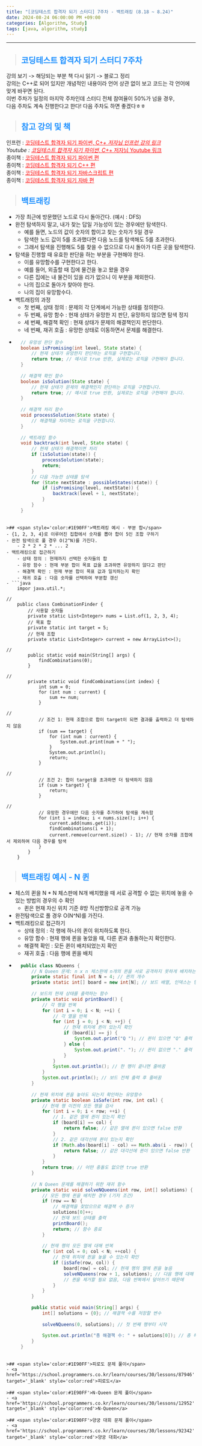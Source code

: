 ```yaml
---
title: "[코딩테스트 합격자 되기 스터디] 7주차 - 백트래킹 (8.18 ~ 8.24)"
date: 2024-08-24 06:00:00 PM +09:00
categories: [Algorithm, Study]
tags: [java, algorithm, study]
---
```

***

>## <span style='color:#1E90FF'>코딩테스트 합격자 되기 스터디 7주차</span>
강의 보기 -> 해당되는 부분 책 다시 읽기 -> 블로그 정리 <br>
강의는 C++로 되어 있지만 개념적인 내용이라 언어 상관 없이 보고 코드는 각 언어에 맞게 바꾸면 된다. <br>
이번 주차가 일정의 마지막 주차인데 스터디 전체 참여율이 50%가 넘을 경우, <br>
다음 주차도 계속 진행한다고 한다! 다음 주차도 하면 좋겠다ㅎㅎ <br>

>## <span style='color:#1E90FF'>참고 강의 및 책</span>
인프런 : <a href='https://inf.run/t92e1' target='_blank' style='color:red'>코딩테스트 합격자 되기 파이썬, C+_+ 저자님 인프런 강의 링크</a> <br>
Youtube : <a href='https://inf.run/t92e1' target='_blank' style='color:red'>코딩테스트 합격자 되기 파이썬, C+_+ 저자님 Youtube 링크</a> <br>
종이책 : <a href='https://product.kyobobook.co.kr/detail/S000210881884' target='_blank' style='color:red'>코딩테스트 합격자 되기 파이썬 편</a> <br>
종이책 : <a href='https://product.kyobobook.co.kr/detail/S000213087020' target='_blank' style='color:red'>코딩테스트 합격자 되기 C++ 편</a> <br>
종이책 : <a href='https://product.kyobobook.co.kr/detail/S000213641007' target='_blank' style='color:red'>코딩테스트 합격자 되기 자바스크립트 편</a> <br>
종이책 : <a href='https://product.kyobobook.co.kr/detail/S000212576322' target='_blank' style='color:red'>코딩테스트 합격자 되기 자바 편</a> <br>

>## <span style='color:#1E90FF'>백트래킹</span>
- 가장 최근에 방문했던 노드로 다시 돌아간다. (예시 : DFS)
- 완전 탐색하지 말고, 내가 찾는 답일 가능성이 있는 경우에만 탐색한다.
    - 예를 들면, 노드의 값이 숫자의 합이고 찾는 숫자가 5일 경우
    - 탐색한 노드 값이 5를 초과했다면 다음 노드를 탐색해도 5를 초과한다.
    - 그래서 탐색을 진행해도 5를 찾을 수 없으므로 다시 돌아가 다른 곳을 탐색한다.
- 탐색을 진행할 때 유효한 판단을 하는 부분을 구현해야 한다.
    - 이를 유망함수를 구현한다고 한다.
    - 예를 들어, 외출할 때 집에 물건을 놓고 왔을 경우
    - 다른 집에는 내 물건이 있을 리가 없으니 이 부분을 제외한다.
    - 나의 집으로 돌아가 찾아야 한다.
    - 나의 집이 유망함수다.
- 백트래킹의 과정
    - 첫 번째, 상태 정의 : 문제의 각 단계에서 가능한 상태를 정의한다.
    - 두 번째, 유망 함수 : 현재 상태가 유망한 지 판단, 유망하지 않으면 탐색 정지
    - 세 번째, 해결책 확인 : 현재 상태가 문제의 해결책인지 판단한다.
    - 네 번째, 재귀 호출 : 유망한 상태로 이동하면서 문제를 해결한다.
- ```java
    // 유망성 판단 함수
    boolean isPromising(int level, State state) {
        // 현재 상태가 유망한지 판단하는 로직을 구현합니다.
        return true; // 예시로 true 반환, 실제로는 로직을 구현해야 합니다.
    }
                                                                        //
    // 해결책 확인 함수
    boolean isSolution(State state) {
        // 현재 상태가 문제의 해결책인지 판단하는 로직을 구현합니다.
        return true; // 예시로 true 반환, 실제로는 로직을 구현해야 합니다.
    }
                                                                        //
    // 해결책 처리 함수
    void processSolution(State state) {
        // 해결책을 처리하는 로직을 구현합니다.
    }
                                                                        //
    // 백트래킹 함수
    void backtrack(int level, State state) {
        // 현재 상태가 해결책이면 처리
        if (isSolution(state)) {
            processSolution(state);
            return;
        }
        // 다음 가능한 상태를 탐색
        for (State nextState : possibleStates(state)) {
            if (isPromising(level, nextState)) {
                backtrack(level + 1, nextState);
            }
        }
    }
```

>## <span style='color:#1E90FF'>백트래킹 예시 - 부분 합</span>
- {1, 2, 3, 4}로 이루어진 집합에서 숫자를 뽑아 합이 5인 조합 구하기
- 완전 탐색으로 풀 경우 O(2^N)를 가진다.
    - 2 * 2 * 2 * ... 2
- 백트래킹으로 접근하기
    - 상태 정의 : 현재까지 선택한 숫자들의 합
    - 유망 함수 : 현재 부분 합이 목표 값을 초과하면 유망하지 않다고 판단
    - 해결책 확인 : 현재 부분 합이 목표 값과 일치하는지 확인
    - 재귀 호출 : 다음 숫자를 선택하여 부분합 갱신
- ```java
    impor java.util.*;
                                                                        //
    public class CombinationFinder {
        // 사용할 숫자들
        private static List<Integer> nums = List.of(1, 2, 3, 4);
        // 목표 합
        private static int target = 5;
        // 현재 조합
        private static List<Integer> current = new ArrayList<>();
                                                                        //
        public static void main(String[] args) {
            findCombinations(0);
        }
                                                                        //
        private static void findCombinations(int index) {
            int sum = 0;
            for (int num : current) {
                sum += num;
            }
                                                                                        //
            // 조건 1: 현재 조합으로 합이 target이 되면 결과를 출력하고 더 탐색하지 않음
            if (sum == target) {
                for (int num : current) {
                    System.out.print(num + " ");
                }
                System.out.println();
                return;
            }
                                                                                        //
            // 조건 2: 합이 target을 초과하면 더 탐색하지 않음
            if (sum > target) {
                return;
            }
                                                                                        //
            // 유망한 경우에만 다음 숫자를 추가하여 탐색을 계속함
            for (int i = index; i < nums.size(); i++) {
                current.add(nums.get(i));
                findCombinations(i + 1);
                current.remove(current.size() - 1); // 현재 숫자를 조합에서 제외하여 다음 경우를 탐색
            }
        }
    }
```

>## <span style='color:#1E90FF'>백트래킹 예시 - N 퀸</span>
- 체스의 퀸을 N * N 체스판에 N개 배치했을 때 서로 공격할 수 없는 위치에 놓을 수 있는 방법의 경우의 수 확인
    - 퀸은 현재 자신 위치 기준 8방 직선방향으로 공격 가능
- 완전탐색으로 풀 경우 O(N^N)를 가진다.
- 백트래킹으로 접근하기
    - 상태 정의 : 각 행에 하나의 퀸이 위치하도록 한다.
    - 유망 함수 : 현재 행에 퀸을 놓았을 때, 다른 퀸과 충돌하는지 확인한다.
    - 해결책 확인 : 모든 퀸이 배치되었는지 확인
    - 재귀 호출 : 다음 행에 퀸을 배치
- ```java
    public class NQueens {
        // N Queen 문제: n x n 체스판에 n개의 퀸을 서로 공격하지 못하게 배치하는 문제
        private static final int N = 4; // 퀸의 개수
        private static int[] board = new int[N]; // 보드 배열, 인덱스는 행을, 값은 열을 나타냄
                                                                                            //
        // 보드의 현재 상태를 출력하는 함수
        private static void printBoard() {
            // 각 행을 반복
            for (int i = 0; i < N; ++i) {
                // 각 열을 반복
                for (int j = 0; j < N; ++j) {
                    // 현재 위치에 퀸이 있는지 확인
                    if (board[i] == j) {
                        System.out.print("Q "); // 퀸이 있으면 "Q" 출력
                    } else {
                        System.out.print(". "); // 퀸이 없으면 "." 출력
                    }
                }
                System.out.println(); // 한 행이 끝나면 줄바꿈
            }
            System.out.println(); // 보드 전체 출력 후 줄바꿈
        }
                                                                                            //
        // 현재 위치에 퀸을 놓아도 되는지 확인하는 유망함수
        private static boolean isSafe(int row, int col) {
            // 현재 행 이전의 모든 행을 검사
            for (int i = 0; i < row; ++i) {
                // 1. 같은 열에 퀸이 있는지 확인
                if (board[i] == col) {
                    return false; // 같은 열에 퀸이 있으면 false 반환
                }
                // 2. 같은 대각선에 퀸이 있는지 확인
                if (Math.abs(board[i] - col) == Math.abs(i - row)) {
                    return false; // 같은 대각선에 퀸이 있으면 false 반환
                }
            }
            return true; // 어떤 충돌도 없으면 true 반환
        }
                                                                                            //
        // N Queen 문제를 해결하기 위한 재귀 함수
        private static void solveNQueens(int row, int[] solutions) {
            // 모든 행에 퀸을 배치한 경우 (기저 조건)
            if (row == N) {
                // 해결책을 찾았으므로 해결책 수 증가
                solutions[0]++;
                // 현재 보드 상태를 출력
                printBoard();
                return; // 함수 종료
            }
                                                                                            //
            // 현재 행의 모든 열에 대해 반복
            for (int col = 0; col < N; ++col) {
                // 현재 위치에 퀸을 놓을 수 있는지 확인
                if (isSafe(row, col)) {
                    board[row] = col; // 현재 행의 열에 퀸을 놓음
                    solveNQueens(row + 1, solutions); // 다음 행에 대해 재귀 호출
                    // 퀸을 제거할 필요 없음, 다음 반복에서 덮어쓰기 때문에
                }
            }
        }
                                                                                            //
        public static void main(String[] args) {
            int[] solutions = {0}; // 해결책 수를 저장할 변수
                                                                                            //
            solveNQueens(0, solutions); // 첫 번째 행부터 시작
                                                                                            //
            System.out.println("총 해결책 수: " + solutions[0]); // 총 해결책 수 출력
        }
    }
```

>## <span style='color:#1E90FF'>피로도 문제 풀이</span>
- <a href='https://school.programmers.co.kr/learn/courses/30/lessons/87946' target='_blank' style='color:red'>피로도</a>

>## <span style='color:#1E90FF'>N-Queen 문제 풀이</span>
- <a href='https://school.programmers.co.kr/learn/courses/30/lessons/12952' target='_blank' style='color:red'>N-Queen</a>

>## <span style='color:#1E90FF'>양궁 대회 문제 풀이</span>
- <a href='https://school.programmers.co.kr/learn/courses/30/lessons/92342' target='_blank' style='color:red'>양궁 대회</a>
